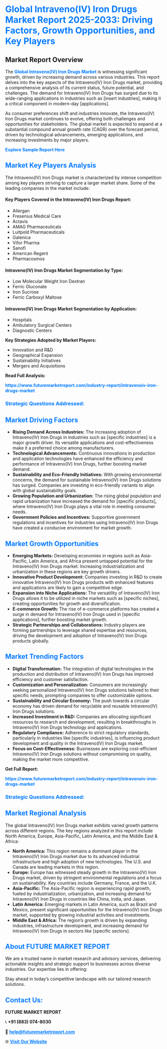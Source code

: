 <h1 style="color: #007BFF;">Global Intraveno(IV) Iron Drugs Market Report 2025-2033: Driving Factors, Growth Opportunities, and Key Players</h1>

<section id="overview">
<h2>Market Report Overview</h2>
<p>The <a href="https://www.futuremarketreport.com/industry-report/intravenoiv-iron-drugs-market" style="color: #007BFF; text-decoration: none;"><strong>Global Intraveno(IV) Iron Drugs Market</strong></a> is witnessing significant growth, driven by increasing demand across various industries. This report delves into the key aspects of the Intraveno(IV) Iron Drugs market, providing a comprehensive analysis of its current status, future potential, and challenges. The demand for Intraveno(IV) Iron Drugs has surged due to its wide-ranging applications in industries such as [insert industries], making it a critical component in modern-day [applications].</p>
<p>As consumer preferences shift and industries innovate, the Intraveno(IV) Iron Drugs market continues to evolve, offering both challenges and opportunities for stakeholders. The global market is expected to expand at a substantial compound annual growth rate (CAGR) over the forecast period, driven by technological advancements, emerging applications, and increasing investments by major players.</p>
</section>

<section id="overview">
<p><a href="https://www.futuremarketreport.com/request-sample/reportId=82833" style="color: #007BFF; text-decoration: none;"><strong>Explore Sample Report Here</strong></a></p>
</section>

<section id="key-players">
<h2 style="color: #007BFF;">Market Key Players Analysis</h2>
<p>The Intraveno(IV) Iron Drugs market is characterized by intense competition among key players striving to capture a larger market share. Some of the leading companies in the market include:</p>
<h4>Key Players Covered in the Intraveno(IV) Iron Drugs Report:</h4>
<ul><li>Allergan</li><li>Fresenius Medical Care</li><li>Actavis</li><li>AMAG Pharmaceuticals</li><li>Luitpold Pharmaceuticals</li><li>Galenica</li><li>Vifor Pharma</li><li>Sanofi</li><li>American Regent</li><li>Pharmacosmos</li></ul>
<h4>Intraveno(IV) Iron Drugs Market Segmentation by Type:</h4>
<ul><li>Low Molecular Weight Iron Dextran</li><li>Ferric Gluconate</li><li>Iron Sucrose</li><li>Ferric Carboxyl Maltose</li></ul>

<h4>Intraveno(IV) Iron Drugs Market Segmentation by Application:</h4>
<ul><li>Hospitals</li><li>Ambulatory Surgical Centers</li><li>Diagnostic Centers</li></ul>
<p><strong>Key Strategies Adopted by Market Players:</strong></p>
<ul>
<li>Innovation and R&D</li>
<li>Geographical Expansion</li>
<li>Sustainability Initiatives</li>
<li>Mergers and Acquisitions</li>
</ul>
</section>

<section>
<p><strong>Read Full Analysis: </strong></p><a href="https://www.futuremarketreport.com/industry-report/intravenoiv-iron-drugs-market" style="color: #007BFF; text-decoration: none;"><strong>https://www.futuremarketreport.com/industry-report/intravenoiv-iron-drugs-market</strong></a>
<h3 style="color: #007BFF;">Strategic Questions Addressed:</h3>
</section>

<section id="driving-factors">
<h2 style="color: #007BFF;">Market Driving Factors</h2>
<ul>
<li><strong>Rising Demand Across Industries:</strong> The increasing adoption of Intraveno(IV) Iron Drugs in industries such as [specific industries] is a major growth driver. Its versatile applications and cost-effectiveness make it a preferred choice among manufacturers.</li>
<li><strong>Technological Advancements:</strong> Continuous innovations in production and application technologies have enhanced the efficiency and performance of Intraveno(IV) Iron Drugs, further boosting market demand.</li>
<li><strong>Sustainability and Eco-Friendly Initiatives:</strong> With growing environmental concerns, the demand for sustainable Intraveno(IV) Iron Drugs solutions has surged. Companies are investing in eco-friendly variants to align with global sustainability goals.</li>
<li><strong>Growing Population and Urbanization:</strong> The rising global population and rapid urbanization have increased the demand for [specific products], where Intraveno(IV) Iron Drugs plays a vital role in meeting consumer needs.</li>
<li><strong>Government Policies and Incentives:</strong> Supportive government regulations and incentives for industries using Intraveno(IV) Iron Drugs have created a conducive environment for market growth.</li>
</ul>
</section>

<section id="growth-opportunities">
<h2 style="color: #007BFF;">Market Growth Opportunities</h2>
<ul>
<li><strong>Emerging Markets:</strong> Developing economies in regions such as Asia-Pacific, Latin America, and Africa present untapped potential for the Intraveno(IV) Iron Drugs market. Increasing industrialization and urbanization in these regions are key growth drivers.</li>
<li><strong>Innovative Product Development:</strong> Companies investing in R&D to create innovative Intraveno(IV) Iron Drugs products with enhanced features and applications are likely to gain a competitive edge.</li>
<li><strong>Expansion into Niche Applications:</strong> The versatility of Intraveno(IV) Iron Drugs allows it to be utilized in niche markets such as [specific niches], creating opportunities for growth and diversification.</li>
<li><strong>E-commerce Growth:</strong> The rise of e-commerce platforms has created a surge in demand for Intraveno(IV) Iron Drugs used in [specific applications], further boosting market growth.</li>
<li><strong>Strategic Partnerships and Collaborations:</strong> Industry players are forming partnerships to leverage shared expertise and resources, driving the development and adoption of Intraveno(IV) Iron Drugs products globally.</li>
</ul>
</section>

<section id="trending-factors">
<h2 style="color: #007BFF;">Market Trending Factors</h2>
<ul>
<li><strong>Digital Transformation:</strong> The integration of digital technologies in the production and distribution of Intraveno(IV) Iron Drugs has improved efficiency and customer satisfaction.</li>
<li><strong>Customization and Personalization:</strong> Consumers are increasingly seeking personalized Intraveno(IV) Iron Drugs solutions tailored to their specific needs, prompting companies to offer customizable options.</li>
<li><strong>Sustainability and Circular Economy:</strong> The push towards a circular economy has driven demand for recyclable and reusable Intraveno(IV) Iron Drugs solutions.</li>
<li><strong>Increased Investment in R&D:</strong> Companies are allocating significant resources to research and development, resulting in breakthroughs in Intraveno(IV) Iron Drugs technology and applications.</li>
<li><strong>Regulatory Compliance:</strong> Adherence to strict regulatory standards, particularly in industries like [specific industries], is influencing product development and quality in the Intraveno(IV) Iron Drugs market.</li>
<li><strong>Focus on Cost-Effectiveness:</strong> Businesses are exploring cost-efficient Intraveno(IV) Iron Drugs solutions without compromising on quality, making the market more competitive.</li>
</ul>
</section>

<section>
<p><strong>Get Full Report: </strong></p><a href="https://www.futuremarketreport.com/industry-report/intravenoiv-iron-drugs-market" style="color: #007BFF; text-decoration: none;"><strong>https://www.futuremarketreport.com/industry-report/intravenoiv-iron-drugs-market</strong></a>
<h3 style="color: #007BFF;">Strategic Questions Addressed:</h3>
</section>


<section id="regional-analysis">
<h2 style="color: #007BFF;">Market Regional Analysis</h2>
<p>The global Intraveno(IV) Iron Drugs market exhibits varied growth patterns across different regions. The key regions analyzed in this report include North America, Europe, Asia-Pacific, Latin America, and the Middle East & Africa:</p>
<ul>
<li><strong>North America:</strong> This region remains a dominant player in the Intraveno(IV) Iron Drugs market due to its advanced industrial infrastructure and high adoption of new technologies. The U.S. and Canada are leading markets in this region.</li>
<li><strong>Europe:</strong> Europe has witnessed steady growth in the Intraveno(IV) Iron Drugs market, driven by stringent environmental regulations and a focus on sustainability. Key countries include Germany, France, and the U.K.</li>
<li><strong>Asia-Pacific:</strong> The Asia-Pacific region is experiencing rapid growth, fueled by industrialization, urbanization, and increasing demand for Intraveno(IV) Iron Drugs in countries like China, India, and Japan.</li>
<li><strong>Latin America:</strong> Emerging markets in Latin America, such as Brazil and Mexico, present significant opportunities for the Intraveno(IV) Iron Drugs market, supported by growing industrial activities and investments.</li>
<li><strong>Middle East & Africa:</strong> The region’s growth is driven by expanding industries, infrastructure development, and increasing demand for Intraveno(IV) Iron Drugs in sectors like [specific sectors].</li>
</ul>
</section>

<footer>
<h2 style="color: #007BFF;">About FUTURE MARKET REPORT</h2>
<p>We are a trusted name in market research and advisory services, delivering actionable insights and strategic support to businesses across diverse industries. Our expertise lies in offering:</p>

<p>Stay ahead in today’s competitive landscape with our tailored research solutions.</p>

<h2 style="color: #007BFF;">Contact Us:</h2>
<p><strong>FUTURE MARKET REPORT</strong></p>
<p>📞 <strong>+91 (883) 074-8030</strong></p>
<p>📧 <strong><a href="mailto:help@futuremarketreport.com" style="color: #007BFF;">help@futuremarketreport.com</a></strong></p>
<p>🌐 <strong><a href="https://www.futuremarketreport.com/" style="color: #007BFF;">Visit Our Website</a></strong></p>
</footer>
